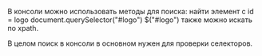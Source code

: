 В консоли можно использовать методы для поиска:
найти элемент с id = logo
document.querySelector("#logo")
$("#logo")
также можно искать по xpath.

В целом поиск в консоли в основном нужен для проверки селекторов.